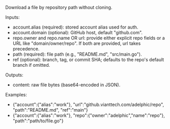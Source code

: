 Download a file by repository path without cloning.

Inputs:
- account.alias (required): stored account alias used for auth.
- account.domain (optional): GitHub host, default "github.com".
- repo.owner and repo.name OR url: provide either explicit repo fields or a URL like "domain/owner/repo". If both are provided, url takes precedence.
- path (required): file path (e.g., "README.md", "src/main.go").
- ref (optional): branch, tag, or commit SHA; defaults to the repo's default branch if omitted.

Outputs:
- content: raw file bytes (base64-encoded in JSON).

Examples:
- {"account":{"alias":"work"}, "url":"github.vianttech.com/adelphic/repo", "path":"README.md", "ref":"main"}
- {"account":{"alias":"work"}, "repo":{"owner":"adelphic","name":"repo"}, "path":"path/to/file.go"}
